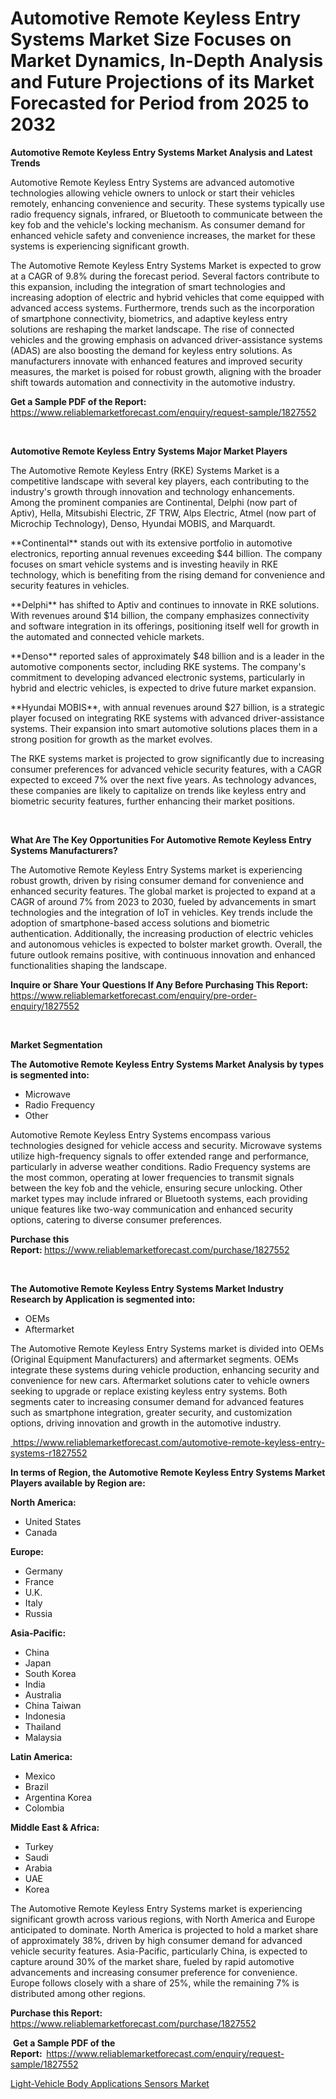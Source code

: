 <p><h1>Automotive Remote Keyless Entry Systems Market Size Focuses on Market Dynamics, In-Depth Analysis and Future Projections of its Market Forecasted for Period from 2025 to 2032</h1></p><p><strong>Automotive Remote Keyless Entry Systems Market Analysis and Latest Trends</strong></p>
<p><p>Automotive Remote Keyless Entry Systems are advanced automotive technologies allowing vehicle owners to unlock or start their vehicles remotely, enhancing convenience and security. These systems typically use radio frequency signals, infrared, or Bluetooth to communicate between the key fob and the vehicle's locking mechanism. As consumer demand for enhanced vehicle safety and convenience increases, the market for these systems is experiencing significant growth.</p><p>The Automotive Remote Keyless Entry Systems Market is expected to grow at a CAGR of 9.8% during the forecast period. Several factors contribute to this expansion, including the integration of smart technologies and increasing adoption of electric and hybrid vehicles that come equipped with advanced access systems. Furthermore, trends such as the incorporation of smartphone connectivity, biometrics, and adaptive keyless entry solutions are reshaping the market landscape. The rise of connected vehicles and the growing emphasis on advanced driver-assistance systems (ADAS) are also boosting the demand for keyless entry solutions. As manufacturers innovate with enhanced features and improved security measures, the market is poised for robust growth, aligning with the broader shift towards automation and connectivity in the automotive industry.</p></p>
<p><strong>Get a Sample PDF of the Report:&nbsp;</strong> <a href="https://www.reliablemarketforecast.com/enquiry/request-sample/1827552?utm_campaign=2300&utm_medium=2&utm_source=Github&utm_content=ia&utm_term=31032025&utm_id=automotive-remote-keyless-entry-systems">https://www.reliablemarketforecast.com/enquiry/request-sample/1827552</a></p>
<p>&nbsp;</p>
<p><strong>Automotive Remote Keyless Entry Systems Major Market Players</strong></p>
<p><p>The Automotive Remote Keyless Entry (RKE) Systems Market is a competitive landscape with several key players, each contributing to the industry's growth through innovation and technology enhancements. Among the prominent companies are Continental, Delphi (now part of Aptiv), Hella, Mitsubishi Electric, ZF TRW, Alps Electric, Atmel (now part of Microchip Technology), Denso, Hyundai MOBIS, and Marquardt.</p><p>**Continental** stands out with its extensive portfolio in automotive electronics, reporting annual revenues exceeding $44 billion. The company focuses on smart vehicle systems and is investing heavily in RKE technology, which is benefiting from the rising demand for convenience and security features in vehicles.</p><p>**Delphi** has shifted to Aptiv and continues to innovate in RKE solutions. With revenues around $14 billion, the company emphasizes connectivity and software integration in its offerings, positioning itself well for growth in the automated and connected vehicle markets.</p><p>**Denso** reported sales of approximately $48 billion and is a leader in the automotive components sector, including RKE systems. The company's commitment to developing advanced electronic systems, particularly in hybrid and electric vehicles, is expected to drive future market expansion.</p><p>**Hyundai MOBIS**, with annual revenues around $27 billion, is a strategic player focused on integrating RKE systems with advanced driver-assistance systems. Their expansion into smart automotive solutions places them in a strong position for growth as the market evolves.</p><p>The RKE systems market is projected to grow significantly due to increasing consumer preferences for advanced vehicle security features, with a CAGR expected to exceed 7% over the next five years. As technology advances, these companies are likely to capitalize on trends like keyless entry and biometric security features, further enhancing their market positions.</p></p>
<p>&nbsp;</p>
<p><strong>What Are The Key Opportunities For Automotive Remote Keyless Entry Systems Manufacturers?</strong></p>
<p><p>The Automotive Remote Keyless Entry Systems market is experiencing robust growth, driven by rising consumer demand for convenience and enhanced security features. The global market is projected to expand at a CAGR of around 7% from 2023 to 2030, fueled by advancements in smart technologies and the integration of IoT in vehicles. Key trends include the adoption of smartphone-based access solutions and biometric authentication. Additionally, the increasing production of electric vehicles and autonomous vehicles is expected to bolster market growth. Overall, the future outlook remains positive, with continuous innovation and enhanced functionalities shaping the landscape.</p></p>
<p><strong>Inquire or Share Your Questions If Any Before Purchasing This Report:</strong> <a href="https://www.reliablemarketforecast.com/enquiry/pre-order-enquiry/1827552?utm_campaign=2300&utm_medium=2&utm_source=Github&utm_content=ia&utm_term=31032025&utm_id=automotive-remote-keyless-entry-systems">https://www.reliablemarketforecast.com/enquiry/pre-order-enquiry/1827552</a></p>
<p>&nbsp;</p>
<p><strong>Market Segmentation</strong></p>
<p><strong>The Automotive Remote Keyless Entry Systems Market Analysis by types is segmented into:</strong></p>
<p><ul><li>Microwave</li><li>Radio Frequency</li><li>Other</li></ul></p>
<p><p>Automotive Remote Keyless Entry Systems encompass various technologies designed for vehicle access and security. Microwave systems utilize high-frequency signals to offer extended range and performance, particularly in adverse weather conditions. Radio Frequency systems are the most common, operating at lower frequencies to transmit signals between the key fob and the vehicle, ensuring secure unlocking. Other market types may include infrared or Bluetooth systems, each providing unique features like two-way communication and enhanced security options, catering to diverse consumer preferences.</p></p>
<p><strong>Purchase this Report:&nbsp;</strong><a href="https://www.reliablemarketforecast.com/purchase/1827552?utm_campaign=2300&utm_medium=2&utm_source=Github&utm_content=ia&utm_term=31032025&utm_id=automotive-remote-keyless-entry-systems">https://www.reliablemarketforecast.com/purchase/1827552</a></p>
<p>&nbsp;</p>
<p><strong>The Automotive Remote Keyless Entry Systems Market Industry Research by Application is segmented into:</strong></p>
<p><ul><li>OEMs</li><li>Aftermarket</li></ul></p>
<p><p>The Automotive Remote Keyless Entry Systems market is divided into OEMs (Original Equipment Manufacturers) and aftermarket segments. OEMs integrate these systems during vehicle production, enhancing security and convenience for new cars. Aftermarket solutions cater to vehicle owners seeking to upgrade or replace existing keyless entry systems. Both segments cater to increasing consumer demand for advanced features such as smartphone integration, greater security, and customization options, driving innovation and growth in the automotive industry.</p></p>
<p><a href="https://www.reliablemarketforecast.com/automotive-remote-keyless-entry-systems-r1827552?utm_campaign=2300&utm_medium=2&utm_source=Github&utm_content=ia&utm_term=31032025&utm_id=automotive-remote-keyless-entry-systems">&nbsp;https://www.reliablemarketforecast.com/automotive-remote-keyless-entry-systems-r1827552</a></p>
<p><strong>In terms of Region, the Automotive Remote Keyless Entry Systems Market Players available by Region are:</strong></p>
<p>
    <p> <strong> North America: </strong>
        <ul>
            <li>United States</li>
            <li>Canada</li>
        </ul>
        </p> 
    <p> <strong> Europe: </strong>
        <ul>
            <li>Germany</li>
            <li>France</li>
            <li>U.K.</li>
            <li>Italy</li>
            <li>Russia</li>
        </ul>
        </p> 
    <p> <strong> Asia-Pacific: </strong>
        <ul>
            <li>China</li>
            <li>Japan</li>
            <li>South Korea</li>
            <li>India</li>
            <li>Australia</li>
            <li>China Taiwan</li>
            <li>Indonesia</li>
            <li>Thailand</li>
            <li>Malaysia</li>
        </ul>
        </p> 
    <p> <strong> Latin America: </strong>
        <ul>
            <li>Mexico</li>
            <li>Brazil</li>
            <li>Argentina Korea</li>
            <li>Colombia</li>
        </ul>
        </p> 
    <p> <strong> Middle East & Africa: </strong>
        <ul>
            <li>Turkey</li>
            <li>Saudi</li>
            <li>Arabia</li>
            <li>UAE</li>
            <li>Korea</li>
        </ul>
    </p>
    </p>
<p><p>The Automotive Remote Keyless Entry Systems market is experiencing significant growth across various regions, with North America and Europe anticipated to dominate. North America is projected to hold a market share of approximately 38%, driven by high consumer demand for advanced vehicle security features. Asia-Pacific, particularly China, is expected to capture around 30% of the market share, fueled by rapid automotive advancements and increasing consumer preference for convenience. Europe follows closely with a share of 25%, while the remaining 7% is distributed among other regions.</p></p>
<p><strong>Purchase this Report: </strong><a href="https://www.reliablemarketforecast.com/purchase/1827552?utm_campaign=2300&utm_medium=2&utm_source=Github&utm_content=ia&utm_term=31032025&utm_id=automotive-remote-keyless-entry-systems">https://www.reliablemarketforecast.com/purchase/1827552</a></p>
<p>&nbsp;<strong>Get a Sample PDF of the Report:&nbsp;&nbsp;</strong><a href="https://www.reliablemarketforecast.com/enquiry/request-sample/1827552?utm_campaign=2300&utm_medium=2&utm_source=Github&utm_content=ia&utm_term=31032025&utm_id=automotive-remote-keyless-entry-systems">https://www.reliablemarketforecast.com/enquiry/request-sample/1827552</a></p>
<p><strong></strong></p>
<p><p><a href="https://github.com/abbislposival/Market-Research-Report-List-2/blob/main/light-vehicle-body-applications-sensors-market.md?utm_campaign=2300&utm_medium=2&utm_source=Github&utm_content=ia&utm_term=31032025&utm_id=automotive-remote-keyless-entry-systems">Light-Vehicle Body Applications Sensors Market</a></p></p>